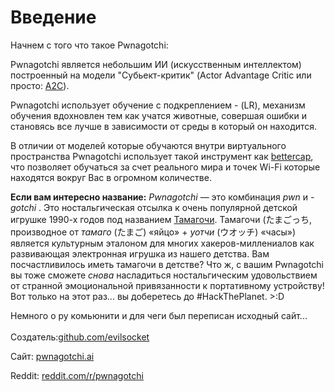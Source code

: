 # Введение

Начнем с того что такое Pwnagotchi:

Pwnagotchi является небольшим ИИ (искусственным интеллектом) построенный на модели "Субьект-критик" (Actor Advantage Critic или просто: [A2C](https://habr.com/ru/articles/442522/)).

Pwnagotchi использует обучение с подкреплением - (LR), механизм обучения вдохновлен тем как учатся животные, совершая ошибки и становясь все лучше в зависимости от среды в который он находится.

В отличии от моделей которые обучаются внутри виртуального пространства Pwnagotchi использует такой инструмент как [bettercap](https://www.bettercap.org/), что позволяет обучаться за счет реального мира и точек Wi-Fi которые находятся вокруг Вас в огромном количестве.



**Если вам интересно название:** _Pwnagotchi_ — это комбинация _pwn_ и _-gotchi_ . Это ностальгическая отсылка к очень популярной детской игрушке 1990-х годов под названием [Тамагочи](https://en.wikipedia.org/wiki/Tamagotchi). Тамагочи (たまごっち, производное от _тамаго_ (たまご) «яйцо» + _уотчи_ (ウオッチ) «часы») является культурным эталоном для многих хакеров-миллениалов как развивающая электронная игрушка из нашего детства. Вам посчастливилось иметь тамагочи в детстве? Что ж, с вашим Pwnagotchi вы тоже сможете _снова_ насладиться ностальгическим удовольствием от странной эмоциональной привязанности к портативному устройству! Вот только на этот раз... вы доберетесь до #HackThePlanet. >:D

Немного о ру комьюнити и для чеги был переписан исходный сайт...\
\
Создатель:[github.com/evilsocket](https://github.com/evilsocket)

Сайт: [pwnagotchi.ai](https://pwnagotchi.ai/)

Reddit: [reddit.com/r/pwnagotchi](https://www.reddit.com/r/pwnagotchi/)

